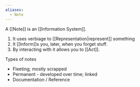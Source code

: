 ```yaml
---
aliases:
  - Note
---
```


A [[Note]] is an [[Information System]].
1) It uses verbiage to [[Representation|represent]] something
2) It [[Inform]]s you, later, when you forget stuff.
3) By interacting with it allows you to [[Act]].

Types of notes
- Fleeting; mostly scrapped
- Permanent - developed over time; linked
- Documentation / Reference
